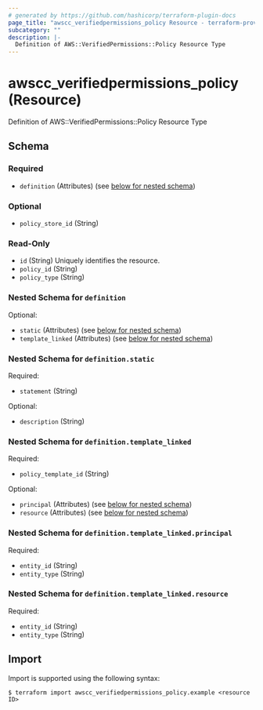 ```yaml
---
# generated by https://github.com/hashicorp/terraform-plugin-docs
page_title: "awscc_verifiedpermissions_policy Resource - terraform-provider-awscc"
subcategory: ""
description: |-
  Definition of AWS::VerifiedPermissions::Policy Resource Type
---
```


# awscc_verifiedpermissions_policy (Resource)

Definition of AWS::VerifiedPermissions::Policy Resource Type



<!-- schema generated by tfplugindocs -->
## Schema

### Required

- `definition` (Attributes) (see [below for nested schema](#nestedatt--definition))

### Optional

- `policy_store_id` (String)

### Read-Only

- `id` (String) Uniquely identifies the resource.
- `policy_id` (String)
- `policy_type` (String)

<a id="nestedatt--definition"></a>
### Nested Schema for `definition`

Optional:

- `static` (Attributes) (see [below for nested schema](#nestedatt--definition--static))
- `template_linked` (Attributes) (see [below for nested schema](#nestedatt--definition--template_linked))

<a id="nestedatt--definition--static"></a>
### Nested Schema for `definition.static`

Required:

- `statement` (String)

Optional:

- `description` (String)


<a id="nestedatt--definition--template_linked"></a>
### Nested Schema for `definition.template_linked`

Required:

- `policy_template_id` (String)

Optional:

- `principal` (Attributes) (see [below for nested schema](#nestedatt--definition--template_linked--principal))
- `resource` (Attributes) (see [below for nested schema](#nestedatt--definition--template_linked--resource))

<a id="nestedatt--definition--template_linked--principal"></a>
### Nested Schema for `definition.template_linked.principal`

Required:

- `entity_id` (String)
- `entity_type` (String)


<a id="nestedatt--definition--template_linked--resource"></a>
### Nested Schema for `definition.template_linked.resource`

Required:

- `entity_id` (String)
- `entity_type` (String)

## Import

Import is supported using the following syntax:

```shell
$ terraform import awscc_verifiedpermissions_policy.example <resource ID>
```
